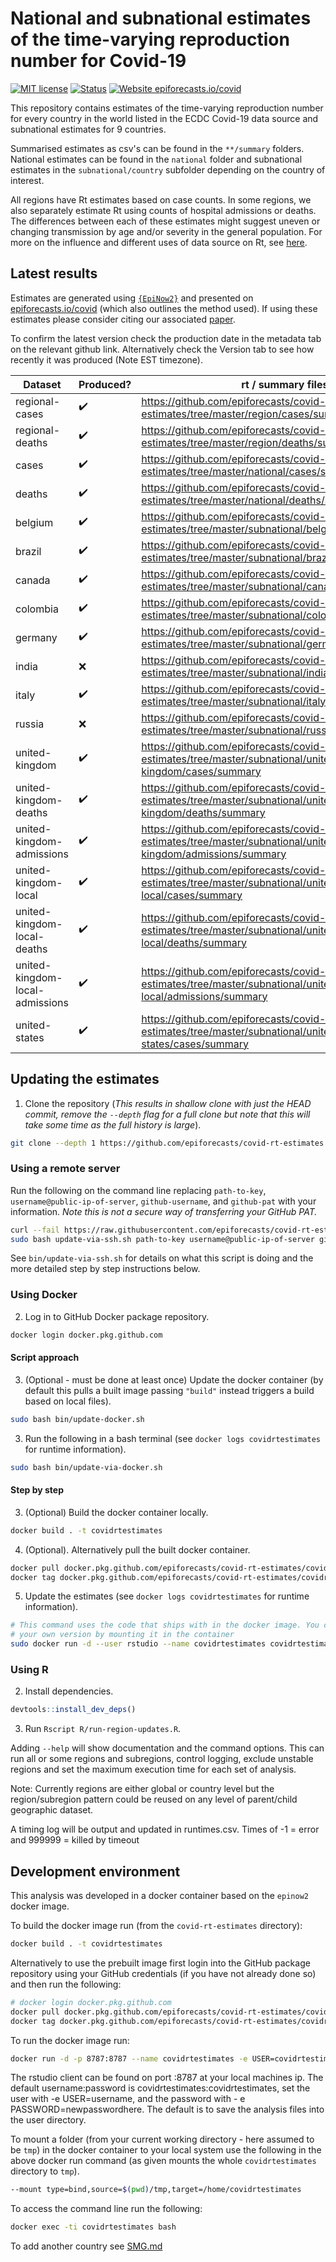 
# National and subnational estimates of the time-varying reproduction number for Covid-19

[![MIT license](https://img.shields.io/badge/License-MIT-blue.svg)](https://lbesson.mit-license.org/) [![Status](https://img.shields.io/badge/Status-csv-yellow.svg)](https://github.com/epiforecasts/covid-rt-estimates/blob/master/status.csv) [![Website epiforecasts.io/covid](https://img.shields.io/website-up-down-green-red/https/epiforecasts.io/covid/)](https://epiforecasts.io/covid/) 

This repository contains estimates of the time-varying reproduction number for every country in the world listed in the ECDC Covid-19 data source and subnational estimates for 9 countries. 

Summarised estimates as csv's can be found in the `**/summary` folders. National estimates can be found in the `national` folder and subnational estimates in the `subnational/country` subfolder depending on the country of interest. 

All regions have Rt estimates based on case counts. In some regions, we also separately estimate Rt using counts of hospital admissions or deaths. The differences between each of these estimates might suggest uneven or changing transmission by age and/or severity in the general population. For more on the influence and different uses of data source on Rt, see [here](https://github.com/epiforecasts/rt-comparison-uk-public).

## Latest results
Estimates are generated using [`{EpiNow2}`](https://epiforecasts.io/EpiNow2/) and presented on [epiforecasts.io/covid](https://epiforecasts.io/covid) (which also outlines the method used). If using these estimates please consider citing our associated [paper](https://wellcomeopenresearch.org/articles/5-112).

To confirm the latest version check the production date in the metadata tab on the relevant github link. Alternatively check the Version tab to see how recently it was produced (Note EST timezone).

| Dataset | Produced? | rt / summary files |
|---------|-----------|---------------------|
regional-cases | :heavy_check_mark: | https://github.com/epiforecasts/covid-rt-estimates/tree/master/region/cases/summary |
regional-deaths | :heavy_check_mark: | https://github.com/epiforecasts/covid-rt-estimates/tree/master/region/deaths/summary |
cases | :heavy_check_mark: | https://github.com/epiforecasts/covid-rt-estimates/tree/master/national/cases/summary |
deaths | :heavy_check_mark: | https://github.com/epiforecasts/covid-rt-estimates/tree/master/national/deaths/summary |
belgium | :heavy_check_mark: | https://github.com/epiforecasts/covid-rt-estimates/tree/master/subnational/belgium/cases/summary |
brazil | :heavy_check_mark: | https://github.com/epiforecasts/covid-rt-estimates/tree/master/subnational/brazil/cases/summary |
canada | :heavy_check_mark: | https://github.com/epiforecasts/covid-rt-estimates/tree/master/subnational/canada/cases/summary |
colombia | :heavy_check_mark: | https://github.com/epiforecasts/covid-rt-estimates/tree/master/subnational/colombia/cases/summary |
germany | :heavy_check_mark: | https://github.com/epiforecasts/covid-rt-estimates/tree/master/subnational/germany/cases/summary |
india | :x: | https://github.com/epiforecasts/covid-rt-estimates/tree/master/subnational/india/cases/summary |
italy | :heavy_check_mark: | https://github.com/epiforecasts/covid-rt-estimates/tree/master/subnational/italy/cases/summary |
russia | :x: | https://github.com/epiforecasts/covid-rt-estimates/tree/master/subnational/russia/cases/summary |
united-kingdom | :heavy_check_mark: | https://github.com/epiforecasts/covid-rt-estimates/tree/master/subnational/united-kingdom/cases/summary |
united-kingdom-deaths | :heavy_check_mark: | https://github.com/epiforecasts/covid-rt-estimates/tree/master/subnational/united-kingdom/deaths/summary |
united-kingdom-admissions | :heavy_check_mark: | https://github.com/epiforecasts/covid-rt-estimates/tree/master/subnational/united-kingdom/admissions/summary |
united-kingdom-local | :heavy_check_mark: | https://github.com/epiforecasts/covid-rt-estimates/tree/master/subnational/united-kingdom-local/cases/summary |
united-kingdom-local-deaths | :heavy_check_mark: | https://github.com/epiforecasts/covid-rt-estimates/tree/master/subnational/united-kingdom-local/deaths/summary |
united-kingdom-local-admissions | :heavy_check_mark: | https://github.com/epiforecasts/covid-rt-estimates/tree/master/subnational/united-kingdom-local/admissions/summary |
united-states | :heavy_check_mark: | https://github.com/epiforecasts/covid-rt-estimates/tree/master/subnational/united-states/cases/summary |

## Updating the estimates

1. Clone the repository (*This results in shallow clone with just the HEAD commit, remove the `--depth` flag for a full clone but note that this will take some time as the full history is large*).

```bash
git clone --depth 1 https://github.com/epiforecasts/covid-rt-estimates.git
```

### Using a remote server

Run the following on the command line replacing `path-to-key`, `username@public-ip-of-server`, `github-username`, and `github-pat` with your information. *Note this is not a secure way of transferring your GitHub PAT.*

```bash
curl --fail https://raw.githubusercontent.com/epiforecasts/covid-rt-estimates/master/bin/update-via-ssh.sh > update-via-ssh.sh
sudo bash update-via-ssh.sh path-to-key username@public-ip-of-server github-username github-pat
```

See `bin/update-via-ssh.sh` for details on what this script is doing and the more detailed step by step instructions below.

### Using Docker

2. Log in to GitHub Docker package repository.

```bash
docker login docker.pkg.github.com
```

#### Script approach


3. (Optional - must be done at least once) Update the docker container (by default this pulls a built image passing `"build"` instead triggers a build based on local files).

```bash
sudo bash bin/update-docker.sh
```

3. Run the following in a bash terminal (see `docker logs covidrtestimates` for runtime information).

```bash
sudo bash bin/update-via-docker.sh
```

#### Step by step


3. (Optional) Build the docker container locally.

```bash
docker build . -t covidrtestimates
```

4. (Optional). Alternatively pull the built docker container.

```bash
docker pull docker.pkg.github.com/epiforecasts/covid-rt-estimates/covidrtestimates:latest
docker tag docker.pkg.github.com/epiforecasts/covid-rt-estimates/covidrtestimates:latest covidrtestimates
```

5. Update the estimates (see `docker logs covidrtestimates` for runtime information).

```bash
# This command uses the code that ships with in the docker image. You can use
# your own version by mounting it in the container
sudo docker run -d --user rstudio --name covidrtestimates covidrtestimates /bin/bash bin/update-estimates.sh
```


### Using R

2. Install dependencies.

```r
devtools::install_dev_deps()
```

3.  Run `Rscript R/run-region-updates.R`. 

   Adding `--help` will show documentation and the command options. This can run all or some regions and subregions, control logging, exclude unstable regions and set the maximum execution time for each set of analysis.
   
   Note: Currently regions are either global or country level but the region/subregion pattern could be reused on any level of parent/child geographic dataset.
   
   A timing log will be output and updated in runtimes.csv. Times of -1 = error and 999999 = killed by timeout

## Development environment

This analysis was developed in a docker container based on the `epinow2` docker image.

To build the docker image run (from the `covid-rt-estimates` directory):

``` bash
docker build . -t covidrtestimates
```

Alternatively to use the prebuilt image first login into the GitHub package repository using your GitHub credentials (if you have not already done so) and then run the following:

```bash
# docker login docker.pkg.github.com
docker pull docker.pkg.github.com/epiforecasts/covid-rt-estimates/covidrtestimates:latest
docker tag docker.pkg.github.com/epiforecasts/covid-rt-estimates/covidrtestimates:latest covidrtestimates
```
To run the docker image run:

``` bash
docker run -d -p 8787:8787 --name covidrtestimates -e USER=covidrtestimates -e PASSWORD=covidrtestimates covidrtestimates
```

The rstudio client can be found on port :8787 at your local machines ip.
The default username:password is covidrtestimates:covidrtestimates, set the user with -e
USER=username, and the password with - e PASSWORD=newpasswordhere. The
default is to save the analysis files into the user directory.

To mount a folder (from your current working directory - here assumed to
be `tmp`) in the docker container to your local system use the following
in the above docker run command (as given mounts the whole `covidrtestimates`
directory to `tmp`).

``` bash
--mount type=bind,source=$(pwd)/tmp,target=/home/covidrtestimates
```

To access the command line run the following:

``` bash
docker exec -ti covidrtestimates bash
```
To add another country see [SMG.md](./SMG.md)
